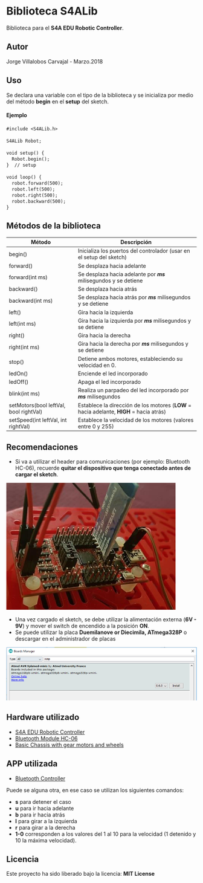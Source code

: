 # Biblioteca S4ALib
Biblioteca para el **S4A EDU Robotic Controller**.

## Autor
Jorge Villalobos Carvajal - Marzo.2018

## Uso
Se declara una variable con el tipo de la biblioteca y se inicializa por medio del método **begin** en el **setup** del sketch.
#### Ejemplo
```
#include <S4ALib.h>

S4ALib Robot;

void setup() {
  Robot.begin();
}  // setup

void loop() {
  robot.forward(500);
  robot.left(500);
  robot.right(500);
  robot.backward(500);
}
```

## Métodos de la biblioteca
Método | Descripción
------ | -----------
begin() | Inicializa los puertos del controlador (usar en el setup del sketch)
forward() | Se desplaza hacia adelante
forward(int ms) | Se desplaza hacia adelante por **_ms_** milisegundos y se detiene
backward() | Se desplaza hacia atrás
backward(int ms) | Se desplaza hacia atrás por **_ms_** milisegundos y se detiene
left() | Gira hacia la izquierda
left(int ms) | Gira hacia la izquierda por **_ms_** milisegundos y se detiene
right() | Gira hacia la derecha
right(int ms) | Gira hacia la derecha por **_ms_** milisegundos y se detiene
stop() | Detiene ambos motores, estableciendo su velocidad en 0.
ledOn() | Enciende el led incorporado
ledOff() | Apaga el led incorporado
blink(int ms) | Realiza un parpadeo del led incorporado por **_ms_** milisegundos
setMotors(bool leftVal, bool rightVal) | Establece la dirección de los motores (**LOW** = hacia adelante, **HIGH** = hacia atrás)
setSpeed(int leftVal, int rightVal) | Establece la velocidad de los motores (valores entre 0 y 255)

## Recomendaciones
- Si va a utilizar el header para comunicaciones (por ejemplo: Bluetooth HC-06), recuerde **quitar el dispositivo que tenga conectado antes de cargar el sketch**.

![Bluetooth](/images/Bluetooth.jpg)

- Una vez cargado el sketch, se debe utilizar la alimentación externa (**6V - 9V**) y mover el switch de encendido a la posición **ON**.
- Se puede utilizar la placa **Duemilanove or Diecimila, ATmega328P** o descargar en el administrador de placas

![Instalacion placa](/images/DriversPlaca.png)

## Hardware utilizado
* [S4A EDU Robotic Controller](http://www.crcibernetica.com/s4a-edu-robotic-controller/)
* [Bluetooth Module HC-06](http://www.crcibernetica.com/bluetooth-module-hc-06/)
* [Basic Chassis with gear motors and wheels](http://www.crcibernetica.com/basic-chassis-with-gear-motors-and-wheels/)

## APP utilizada
* [Bluetooth Controller](https://play.google.com/store/apps/details?id=com.lafabricadeandroides.lfdabluetoothcontroller)

Puede se alguna otra, en ese caso se utilizan los siguientes comandos:
- **s** para detener el caso
- **u** para ir hacia adelante
- **b** para ir hacia atrás
- **l** para girar a la izquierda
- **r** para girar a la derecha
- **1-0** corresponden a los valores del 1 al 10 para la velocidad (1 detenido y 10 la máxima velocidad).

## Licencia
Este proyecto ha sido liberado bajo la licencia: **MIT License**
